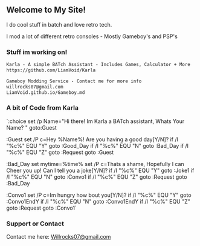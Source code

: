 ## Welcome to My Site!

I do cool stuff in batch and love retro tech.

I mod a lot of different retro consoles - Mostly Gameboy's and PSP's

### Stuff im working on!

```markdown
Karla - A simple BATch Assistant - Includes Games, Calculator + More
https://github.com/LiamVoid/Karla

Gameboy Modding Service - Contact me for more info
willrocks07@gmail.com
LiamVoid.github.io/Gameboy.md
```
### **A bit of Code from Karla**
`:choice
set /p Name="Hi there! Im Karla a BATch assistant, Whats Your Name? "
goto:Guest

:Guest
set /P c=Hey %Name%! Are you having a good day[Y/N]?
if /I "%c%" EQU "Y" goto :Good_Day
if /I "%c%" EQU "N" goto :Bad_Day
if /I "%c%" EQU "Z" goto :Request
goto :Guest

:Bad_Day
set mytime=%time%
set /P c=Thats a shame, Hopefully I can Cheer you up! Can I tell you a joke[Y/N]?
if /I "%c%" EQU "Y" goto :Joke1
if /I "%c%" EQU "N" goto :Convo1
if /I "%c%" EQU "Z" goto :Request
goto :Bad_Day

:Convo1
set /P c=Im hungry how bout you[Y/N]?
if /I "%c%" EQU "Y" goto :Convo1EndY
if /I "%c%" EQU "N" goto :Convo1EndY
if /I "%c%" EQU "Z" goto :Request
goto :Convo1`



<script src="https://gist.github.com/LiamVoid/42ce885968ab72d48685a5932ca45e37.js"></script>


### Support or Contact

Contact me here:
Willrocks07@gmail.com
